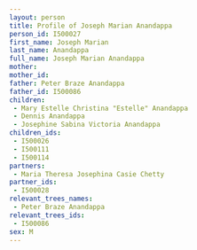 ```yaml
---
layout: person
title: Profile of Joseph Marian Anandappa
person_id: I500027
first_name: Joseph Marian
last_name: Anandappa
full_name: Joseph Marian Anandappa
mother: 
mother_id: 
father: Peter Braze Anandappa
father_id: I500086
children:
 - Mary Estelle Christina "Estelle" Anandappa
 - Dennis Anandappa
 - Josephine Sabina Victoria Anandappa
children_ids:
 - I500026
 - I500111
 - I500114
partners:
 - Maria Theresa Josephina Casie Chetty
partner_ids:
 - I500028
relevant_trees_names:
 - Peter Braze Anandappa
relevant_trees_ids:
 - I500086
sex: M
---
```


